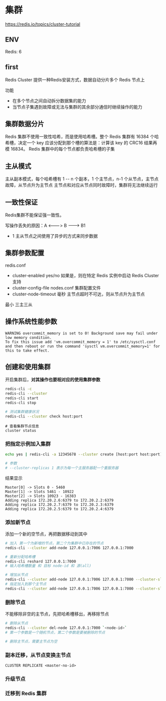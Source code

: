 # 集群

<https://redis.io/topics/cluster-tutorial>

## ENV

Redis: 6

## first

Redis Cluster 提供一种Redis安装方式，数据自动分片多个 Redis 节点上

功能

- 在多个节点之间自动拆分数据集的能力
- 当节点子集遇到故障或无法与集群的其余部分通信时继续操作的能力

## 集群数据分片

Redis 集群不使用一致性哈希，而是使用哈希槽。整个 Redis 集群有 16384 个哈希槽，决定一个 key 应该分配到那个槽的算法是：计算该 key 的 CRC16 结果再模 16834。
Redis 集群中的每个节点都负责哈希槽的子集

## 主从模式

主从副本模式，每个哈希槽有 1 -- n 个副本，1 个主节点，n-1 个从节点，主节点故障，从节点升为主节点
主节点和对应从节点同时故障时，集群将无法继续运行

## 一致性保证

Redis集群不能保证强一致性。

写操作丢失的原因：A <---> B ---> B1

- 1 主从节点之间使用了异步的方式来同步数据

## 集群参数配置

redis.conf

- cluster-enabled yes/no 如果是，则在特定 Redis 实例中启动 Redis Cluster 支持
- cluster-config-file nodes.conf 集群配置文件
- cluster-node-timeout 毫秒 主节点超时不可达，则从节点升为主节点

最小 三主三从

## 操作系统性能参数

```text
WARNING overcommit_memory is set to 0! Background save may fail under low memory condition.
To fix this issue add 'vm.overcommit_memory = 1' to /etc/sysctl.conf
and then reboot or run the command 'sysctl vm.overcommit_memory=1' for this to take effect.
```

## 创建和使用集群

开启集群后，**对其操作也要相对应的使用集群参数**

```bash
redis-cli -c
redis-cli --cluster
redis-cli start
redis-cli stop

# 测试集群健康状况
redis-cli --cluster check host:port
```

```Redis
# 查看集群节点信息
cluster status
```

### 把指定示例加入集群

```bash
echo yes | redis-cli -a 12345678 --cluster create [host:port host:port] --cluster-replicas 1

# 参数
# --cluster-replicas 1 表示为每一个主服务器配一个重服务器
```

结果显示

```text
Master[0] -> Slots 0 - 5460
Master[1] -> Slots 5461 - 10922
Master[2] -> Slots 10923 - 16383
Adding replica 172.20.2.6:6379 to 172.20.2.2:6379
Adding replica 172.20.2.7:6379 to 172.20.2.3:6379
Adding replica 172.20.2.5:6379 to 172.20.2.4:6379
```

### 添加新节点

添加一个新的空节点，再把数据移动到其中

```bash
# 加入 第一个为新增的节点，第二个为集群中已存在的节点
redis-cli --cluster add-node 127.0.0.1:7006 127.0.0.1:7000

# 重新分配哈希槽
redis-cli reshard 127.0.0.1:7000
# 输入哈希槽数量 和 目标 node-id 和 源(all)

# 增加从节点
redis-cli --cluster add-node 127.0.0.1:7006 127.0.0.1:7000 --cluster-slave
# 指定加入到那个主节点
redis-cli --cluster add-node 127.0.0.1:7006 127.0.0.1:7000 --cluster-slave --cluster-master-id 3c3a0c74aae0b56170ccb03a76b60cfe7dc1912e
```

### 删除节点

不能移除非空的主节点，先把哈希槽移出，再移除节点

```bash
# 删除从节点
redis-cli --cluster del-node 127.0.0.1:7000 `<node-id>`
# 第一个参数是一个随机节点，第二个参数是要被删除的节点

# 删除主节点，需要主节点为空
```

### 副本迁移，从节点变换主节点

```redis
CLUSTER REPLICATE <master-no-id>
```

### 升级节点

### 迁移到 Redis 集群
